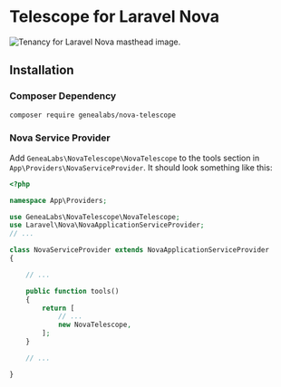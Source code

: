# Telescope for Laravel Nova

![Tenancy for Laravel Nova masthead image.](https://repository-images.githubusercontent.com/186876699/bfc34500-f1b9-11e9-8ff3-4b4180303dec)

## Installation
### Composer Dependency

```sh
composer require genealabs/nova-telescope
```

### Nova Service Provider

Add `GeneaLabs\NovaTelescope\NovaTelescope` to the tools section in `App\Providers\NovaServiceProvider`. It should look something like this:

```php
<?php

namespace App\Providers;

use GeneaLabs\NovaTelescope\NovaTelescope;
use Laravel\Nova\NovaApplicationServiceProvider;
// ...

class NovaServiceProvider extends NovaApplicationServiceProvider
{

    // ...

    public function tools()
    {
        return [
            // ...
            new NovaTelescope,
        ];
    }

    // ...

}
```
